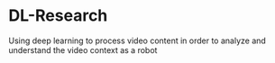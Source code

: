 # DL-Research
 Using deep learning to process video content in order to analyze and understand the video context as a robot
